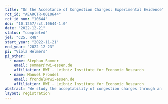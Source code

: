 ```yaml
---
title: "On the Acceptance of Congestion Charges: Experimental Evidence"
rct_id: "AEARCTR-0010644"
rct_id_num: "10644"
doi: "10.1257/rct.10644-1.0"
date: "2022-12-21"
status: "completed"
jel: "C25, R48"
start_year: "2022-11-21"
end_year: "2022-12-23"
pi: "Viola Helmers"
pi_other:
  - name: Stephan Sommer
    email: sommer@rwi-essen.de
    affiliation: RWI - Leibniz Institute for Economic Research
  - name: Manuel Frondel
    email: frondel@rwi-essen.de
    affiliation: RWI - Leibniz Institute for Economic Research
abstract: "We study the acceptability of congestion charges through an information treatment experiment conducted within a large-scale survey with 15,000 participants from seven European countries. Each sub-sample being representative for the respective country’s general population, we randomly assign the participants to one of three groups. The first group receives information on positive effects that congestion charges have had in cities where they were implemented, the second group receives the information that in two cities, Stockholm and Gothenburg, the opinion of citizens about the policy improved after its implementation, and the third group does not receive any information treatment and serves as the control group. After this information treatment, acceptance of a congestion charge is elicited on a 5-point Likert scale. Socioeconomic data, relevant opinions and beliefs, and a large suite of mobility-related variables are collected within the survey to serve as control variables in the subsequent analysis."
layout: registration
---
```


